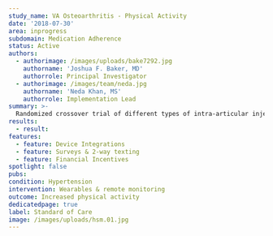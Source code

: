 ```yaml
---
study_name: VA Osteoarthritis - Physical Activity
date: '2018-07-30'
area: inprogress
subdomain: Medication Adherence
status: Active
authors:
  - authorimage: /images/uploads/bake7292.jpg
    authorname: 'Joshua F. Baker, MD'
    authorrole: Principal Investigator
  - authorimage: /images/team/neda.jpg
    authorname: 'Neda Khan, MS'
    authorrole: Implementation Lead
summary: >-
  Randomized crossover trial of different types of intra-articular injections in osteoarthritic patients. Monitor physical activity and patient-reported outcomes over 3 months after each injection. Financial incentives will also be used to promote adherence to the completion of the patient-reported outcomes.
results:
  - result:
features:
  - feature: Device Integrations
  - feature: Surveys & 2-way texting
  - feature: Financial Incentives
spotlight: false
pubs:
condition: Hypertension
intervention: Wearables & remote monitoring
outcome: Increased physical activity
dedicatedpage: true
label: Standard of Care 
image: /images/uploads/hsm.01.jpg
---
```

